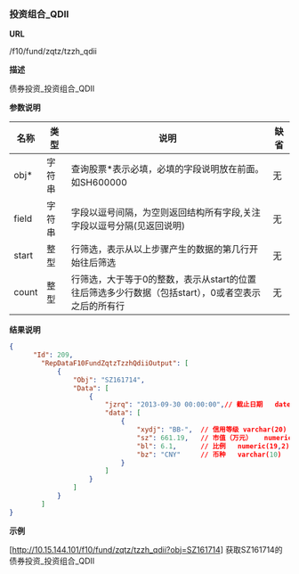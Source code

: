 
### 投资组合_QDII

**URL**

/f10/fund/zqtz/tzzh_qdii

**描述**

债券投资_投资组合_QDII 

**参数说明**

|名称|类型|说明|缺省|
| -------- | -------- | -------- | -------- |
|obj\*|字符串|查询股票\*表示必填，必填的字段说明放在前面。如SH600000|无|
|field|字符串|字段以逗号间隔，为空则返回结构所有字段,关注字段以逗号分隔(见返回说明)|无|
|start|整型|行筛选，表示从以上步骤产生的数据的第几行开始往后筛选|无|
|count|整型|行筛选，大于等于0的整数，表示从start的位置往后筛选多少行数据（包括start），0或者空表示之后的所有行|无|


**结果说明**

```json
{
      "Id": 209,
        "RepDataF10FundZqtzTzzhQdiiOutput": [
            {
                "Obj": "SZ161714",
                "Data": [
                    {
                        "jzrq": "2013-09-30 00:00:00",// 截止日期	datetime
                        "data": [
                            {
                                "xydj": "BB-",	// 信用等级	varchar(20)
                                "sz": 661.19,	// 市值（万元）	numeric(19,4)
                                "bl": 6.1, 		// 比例	numeric(19,2)
                                "bz": "CNY" 	// 币种	varchar(10)
                            }
                        ]
                    }
				]
			}
   	 	]
}
```

**示例**

[http://10.15.144.101/f10/fund/zqtz/tzzh_qdii?obj=SZ161714]
获取SZ161714的债券投资_投资组合_QDII 
